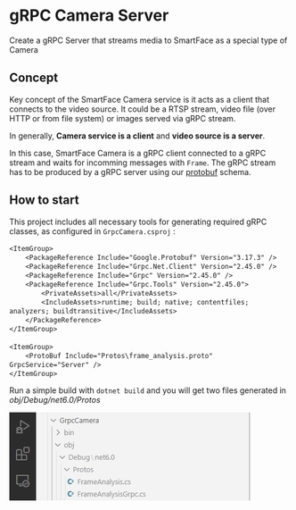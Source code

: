 # gRPC Camera Server
Create a gRPC Server that streams media to SmartFace as a special type of Camera

## Concept
Key concept of the SmartFace Camera service is it acts as a client that connects to the video source. It could be a RTSP stream, video file (over HTTP or from file system) or images served via gRPC stream. 

In generally, **Camera service is a client** and **video source is a server**.

In this case, SmartFace Camera is a gRPC client connected to a gRPC stream and waits for incomming messages with `Frame`. The gRPC stream has to be produced by a gRPC server using our <a href="protos/frame_analysis.proto" >protobuf</a> schema.

## How to start
This project includes all necessary tools for generating required gRPC classes, as configured in `GrpcCamera.csproj` :

```
<ItemGroup>
    <PackageReference Include="Google.Protobuf" Version="3.17.3" />
    <PackageReference Include="Grpc.Net.Client" Version="2.45.0" />
    <PackageReference Include="Grpc" Version="2.45.0" />
    <PackageReference Include="Grpc.Tools" Version="2.45.0">
        <PrivateAssets>all</PrivateAssets>
        <IncludeAssets>runtime; build; native; contentfiles; analyzers; buildtransitive</IncludeAssets>
    </PackageReference>
</ItemGroup>

<ItemGroup>
    <ProtoBuf Include="Protos\frame_analysis.proto" GrpcService="Server" />
</ItemGroup>
```

Run a simple build with  `dotnet build` and you will get two files generated in *obj/Debug/net6.0/Protos* 

![FrameAnalysis classes](/assets/grpccamera/proto-classes.png)





